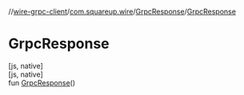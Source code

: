 //[wire-grpc-client](../../../index.md)/[com.squareup.wire](../index.md)/[GrpcResponse](index.md)/[GrpcResponse](-grpc-response.md)

# GrpcResponse

[js, native]\
[js, native]\
fun [GrpcResponse](-grpc-response.md)()
